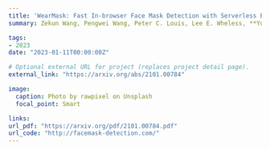 ```yaml
---
title: 'WearMask: Fast In-browser Face Mask Detection with Serverless Edge Computing for COVID-19'
summary: Zekun Wang, Pengwei Wang, Peter C. Louis, Lee E. Wheless, **Yuankai Huo** <br> ***HPCI*** **(2023)** 

tags:
- 2023
date: "2023-01-11T00:00:00Z"

# Optional external URL for project (replaces project detail page).
external_link: "https://arxiv.org/abs/2101.00784"

image:
  caption: Photo by rawpixel on Unsplash
  focal_point: Smart

links:
url_pdf: "https://arxiv.org/pdf/2101.00784.pdf"
url_code: "http://facemask-detection.com/"
---
```

